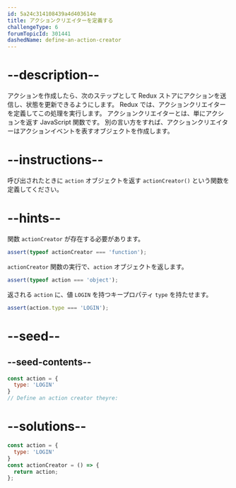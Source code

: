 ```yaml
---
id: 5a24c314108439a4d403614e
title: アクションクリエイターを定義する
challengeType: 6
forumTopicId: 301441
dashedName: define-an-action-creator
---
```


# --description--

アクションを作成したら、次のステップとして Redux ストアにアクションを送信し、状態を更新できるようにします。 Redux では、アクションクリエイターを定義してこの処理を実行します。 アクションクリエイターとは、単にアクションを返す JavaScript 関数です。 別の言い方をすれば、アクションクリエイターはアクションイベントを表すオブジェクトを作成します。

# --instructions--

呼び出されたときに `action` オブジェクトを返す `actionCreator()` という関数を定義してください。

# --hints--

関数 `actionCreator` が存在する必要があります。

```js
assert(typeof actionCreator === 'function');
```

`actionCreator` 関数の実行で、`action` オブジェクトを返します。

```js
assert(typeof action === 'object');
```

返される `action` に、値 `LOGIN` を持つキープロパティ `type` を持たせます。

```js
assert(action.type === 'LOGIN');
```

# --seed--

## --seed-contents--

```js
const action = {
  type: 'LOGIN'
}
// Define an action creator theyre:
```

# --solutions--

```js
const action = {
  type: 'LOGIN'
}
const actionCreator = () => {
  return action;
};
```
